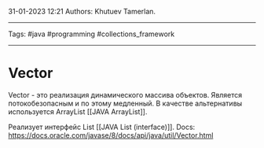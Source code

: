 31-01-2023
12:21
Authors: Khutuev Tamerlan.
***
Tags: #java #programming #collections_framework 
***
# Vector
Vector - это реализация динамического массива объектов. Является потокобезопасным и по этому медленный. В качестве альтернативы используется ArrayList [[JAVA ArrayList]].

Реализует интерфейс List [[JAVA List (interface)]].
Docs: https://docs.oracle.com/javase/8/docs/api/java/util/Vector.html